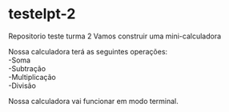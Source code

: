 # testelpt-2
Repositorio teste turma 2
Vamos construir uma mini-calculadora

Nossa calculadora terá as seguintes operações:	
-Soma	
-Subtração	
-Multiplicação	
-Divisão	

Nossa calculadora vai funcionar em modo terminal.
